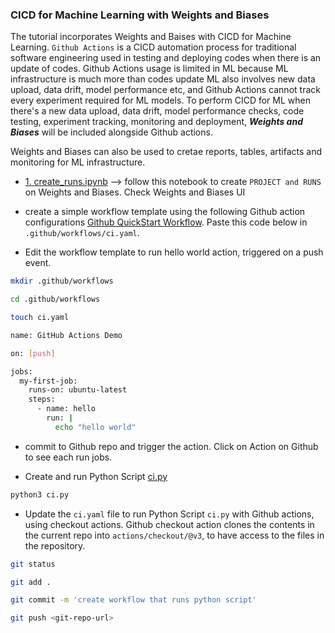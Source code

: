 ### CICD for Machine Learning with Weights and Biases

The tutorial incorporates Weights and Baises with CICD for Machine Learning. ```Github Actions``` is a CICD automation process for traditional software engineering used in testing and deploying codes when there is an update of codes. Github Actions usage is limited in ML because ML infrastructure is much more than codes update ML also involves new data upload, data drift, model performance etc, and Github Actions cannot track every experiment required for ML models. To perform CICD for ML when there's a new data upload, data drift, model performance checks, code testing, experiment tracking, monitoring and deployment, ***Weights and Biases*** will be included alongside Github actions.

Weights and Biases can also be used to cretae reports, tables, artifacts and monitoring for ML infrastructure.

* [1. create_runs.ipynb]() --> follow this notebook to create ```PROJECT and RUNS``` on Weights and Biases. Check Weights and Biases UI

* create a simple workflow template using the following Github action configurations [Github QuickStart Workflow](https://docs.github.com/en/actions/writing-workflows/quickstart). Paste this code below in ```.github/workflows/ci.yaml```. 

* Edit the workflow template to run hello world action, triggered on a push event.

```bash
mkdir .github/workflows

cd .github/workflows

touch ci.yaml

name: GitHub Actions Demo                                                                                         # name of the Github workflow

on: [push]                                                                                                        # github event to trigger a workflow

jobs:                                                                                                             # workflow jobs
  my-first-job:                                                                                                   # name of job
    runs-on: ubuntu-latest                                                                                        # os the workflow runs on
    steps:
      - name: hello                                                                                               # name of the first step to run
        run: |                                                                                                    # first step to run. use | for multiple lines
          echo "hello world"                                                                                   

```

* commit to Github repo and trigger the action. Click on Action on Github to see each run jobs.

* Create and run Python Script [ci.py]()

```bash
python3 ci.py
```

* Update the ```ci.yaml``` file to run Python Script ```ci.py``` with Github actions, using checkout actions. Github checkout action clones the contents in the current repo into ```actions/checkout/@v3```, to have access to the files in the repository.

```bash
git status

git add .

git commit -m 'create workflow that runs python script'

git push <git-repo-url>
```